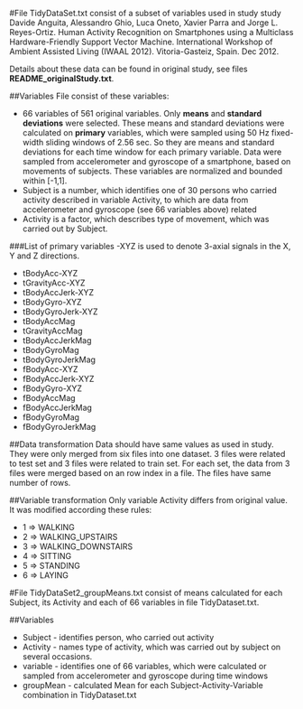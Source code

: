 ﻿#File TidyDataSet.txt
consist of a subset of variables used in study study Davide Anguita, Alessandro Ghio, Luca Oneto, Xavier Parra and Jorge L. Reyes-Ortiz. Human Activity Recognition on Smartphones using a Multiclass Hardware-Friendly Support Vector Machine. International Workshop of Ambient Assisted Living (IWAAL 2012). Vitoria-Gasteiz, Spain. Dec 2012.

Details about these data can be found in original study, see files **README_originalStudy.txt**.

##Variables
File consist of these variables:
* 66 variables of 561 original variables. Only **means** and **standard deviations** were selected. These means and standard deviations were calculated on **primary** variables, which were sampled using 50 Hz fixed-width sliding windows of 2.56 sec. So they are means and standard deviations for each time window for each primary variable. Data were sampled from accelerometer and gyroscope of a smartphone, based on movements of subjects. These variables are normalized and bounded within [-1,1].
* Subject is a number, which identifies one of 30 persons who carried activity described in variable Activity, to which are data from accelerometer and gyroscope (see 66 variables above) related
* Activity is a factor, which describes type of movement, which was carried out by Subject.

###List of primary variables
-XYZ is used to denote 3-axial signals in the X, Y and Z directions.

* tBodyAcc-XYZ
* tGravityAcc-XYZ
* tBodyAccJerk-XYZ
* tBodyGyro-XYZ
* tBodyGyroJerk-XYZ
* tBodyAccMag
* tGravityAccMag
* tBodyAccJerkMag
* tBodyGyroMag
* tBodyGyroJerkMag
* fBodyAcc-XYZ
* fBodyAccJerk-XYZ
* fBodyGyro-XYZ
* fBodyAccMag
* fBodyAccJerkMag
* fBodyGyroMag
* fBodyGyroJerkMag

##Data transformation
Data should have same values as used in study. They were only merged from six files into one dataset. 3 files were related to test set and 3 files were related to train set. For each set, the data from 3 files were merged based on an row index in a file. The files have same number of rows.

##Variable transformation
Only variable Activity differs from original value. It was modified according these rules:
* 1 => WALKING
* 2 => WALKING_UPSTAIRS
* 3 => WALKING_DOWNSTAIRS
* 4 => SITTING
* 5 => STANDING
* 6 => LAYING

#File TidyDataSet2_groupMeans.txt
consist of means calculated for each Subject, its Activity and each of 66 variables in file TidyDataset.txt.

##Variables
* Subject - identifies person, who carried out activity
* Activity - names type of activity, which was carried out by subject on several occasions.
* variable - identifies one of 66 variables, which were calculated or sampled from accelerometer and gyroscope during time windows
* groupMean - calculated Mean for each Subject-Activity-Variable combination in TidyDataset.txt